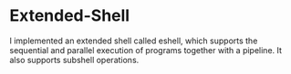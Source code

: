 # Extended-Shell

I implemented an extended shell called eshell, which supports the sequential and parallel execution of programs together with a pipeline. It also supports subshell operations.
